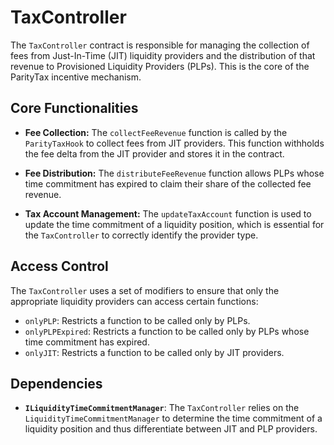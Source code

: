 # TaxController

The `TaxController` contract is responsible for managing the collection of fees from Just-In-Time (JIT) liquidity providers and the distribution of that revenue to Provisioned Liquidity Providers (PLPs). This is the core of the ParityTax incentive mechanism.

## Core Functionalities

- **Fee Collection:** The `collectFeeRevenue` function is called by the `ParityTaxHook` to collect fees from JIT providers. This function withholds the fee delta from the JIT provider and stores it in the contract.

- **Fee Distribution:** The `distributeFeeRevenue` function allows PLPs whose time commitment has expired to claim their share of the collected fee revenue.

- **Tax Account Management:** The `updateTaxAccount` function is used to update the time commitment of a liquidity position, which is essential for the `TaxController` to correctly identify the provider type.

## Access Control

The `TaxController` uses a set of modifiers to ensure that only the appropriate liquidity providers can access certain functions:

- `onlyPLP`: Restricts a function to be called only by PLPs.
- `onlyPLPExpired`: Restricts a function to be called only by PLPs whose time commitment has expired.
- `onlyJIT`: Restricts a function to be called only by JIT providers.

## Dependencies

- **`ILiquidityTimeCommitmentManager`**: The `TaxController` relies on the `LiquidityTimeCommitmentManager` to determine the time commitment of a liquidity position and thus differentiate between JIT and PLP providers.
